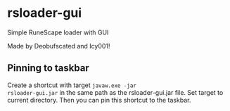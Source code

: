 # rsloader-gui
Simple RuneScape loader with GUI

Made by Deobufscated and Icy001!

## Pinning to taskbar

Create a shortcut with target <code>javaw.exe -jar rsloader-gui.jar</code> in the same path as the rsloader-gui.jar file. Set target to current directory. Then you can pin this shortcut to the taskbar.
